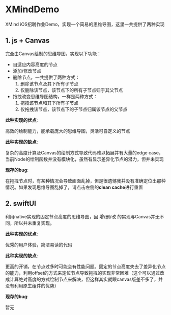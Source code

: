 # XMindDemo

XMind iOS招聘作业Demo，实现一个简易的思维导图，这里一共提供了两种实现

## 1. js + Canvas

完全由Canvas绘制的思维导图，实现以下功能：

- 自适应内容高度的节点
- 添加/修改节点
- 删除节点，一共提供了两种方式：
  1. 删除该节点及其下所有子节点
  2. 仅删除该节点，该节点下的所有子节点归于其父节点
- 拖拽改变思维导图结构，一样是两种方式：
  1. 拖拽该节点和其下所有子节点
  2. 仅拖拽该节点，该节点下的子节点归属该节点的父节点
 
**此种实现的优点**:

高效的绘制能力，能承载庞大的思维导图，灵活可自定义的节点

**此种实现的缺点**:

复杂的高度计算及Canvas的绘制方式导致代码难以拓展并有大量的edge case，当前Node的绘制函数并没有模块化，虽然有显示差异化节点的潜力，但并未实现

**现存的bug**:

在拖拽节点时，有某种情况会导致画面乱掉，但是很遗憾我并没有准确定位出那种情况。如果发现思维导图乱掉了，请点击左侧的**clean cache**进行重置

## 2. swiftUI

利用native实现的固定节点高度的思维导图，因 增/删/改 的实现与Canvas并无不同，所以并未重复实现。

**此种实现的优点**:

优秀的用户体验，简洁易读的代码

**此种实现的缺点**:

更高的开销，在节点过多时可能会有性能问题。固定的节点高度失去了差异化节点的能力，利用offset的方式来定位节点导致拖拽的实现非常困难（这个可以通过改成计算绝对高度的方式绘制节点来解决，但这样其实就跟canvas版差不多了，并没有利用原生组件的优势）

**现存的bug**:

暂无
